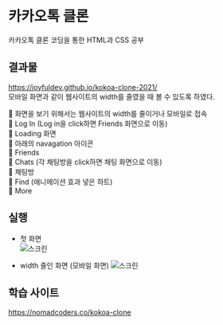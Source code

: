 # 카카오톡 클론

카카오톡 클론 코딩을 통한 HTML과 CSS 공부

## 결과물

https://joyfuldev.github.io/kokoa-clone-2021/  
모바일 화면과 같이 웹사이트의 width를 줄였을 때 볼 수 있도록 하였다.  

🥝 화면을 보기 위해서는 웹사이트의 width를 줄이거나 모바일로 접속  
🍇 Log In (Log in을 click하면 Friends 화면으로 이동)  
🍉 Loading 화면  
🍊 아래의 navagation 아이콘  
🍋 Friends  
🍎 Chats (각 채팅방을 click하면 채팅 화면으로 이동)  
🍒 채팅방  
🍑 Find (애니메이션 효과 넣은 하트)  
🥝 More

## 실행

- 첫 화면  
![스크린](https://user-images.githubusercontent.com/76932302/116783409-9206ce00-aac9-11eb-991c-bbf2597a2487.png)  
  
- width 줄인 화면 (모바일 화면)
![스크린](https://user-images.githubusercontent.com/76932302/116783508-ff1a6380-aac9-11eb-903b-1f8ac934a7e3.gif)

## 학습 사이트

https://nomadcoders.co/kokoa-clone
